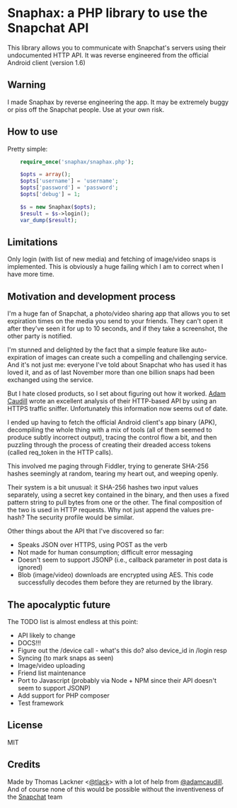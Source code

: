 Snaphax: a PHP library to use the Snapchat API
==============================================

This library allows you to communicate with Snapchat's servers using their
undocumented HTTP API. It was reverse engineered from the official Android
client (version 1.6)

Warning
-------

I made Snaphax by reverse engineering the app. It may be extremely buggy or
piss off the Snapchat people. Use at your own risk.

How to use
----------

Pretty simple:

```php
	require_once('snaphax/snaphax.php');

	$opts = array();
	$opts['username'] = 'username';
	$opts['password'] = 'password';
	$opts['debug'] = 1; 

	$s = new Snaphax($opts);
	$result = $s->login();
	var_dump($result);
```

Limitations
-----------

Only login (with list of new media) and fetching of image/video snaps is
implemented.  This is obviously a huge failing which I am to correct when I
have more time.

Motivation and development process
----------------------------------

I'm a huge fan of Snapchat, a photo/video sharing app that allows you to set
expiration times on the media you send to your friends. They can't open it
after they've seen it for up to 10 seconds, and if they take a screenshot, the
other party is notified.

I'm stunned and delighted by the fact that a simple
feature like auto-expiration of images can create such a compelling and
challenging service. And it's not just me: everyone I've told about Snapchat
who has used it has loved it, and as of last November more than one billion
snaps had been exchanged using the service.

But I hate closed products, so I set about figuring out how it worked. [Adam
Caudill](http://adamcaudill.com/2012/06/16/snapchat-api-and-security/) wrote an
excellent analysis of their HTTP-based API by using an HTTPS traffic sniffer.
Unfortunately this information now seems out of date. 

I ended up having to fetch the official Android client's app binary (APK),
decompiling the whole thing with a mix of tools (all of them seemed to produce
subtly incorrect output), tracing the control flow a bit, and then puzzling
through the process of creating their dreaded access tokens (called req\_token
in the HTTP calls).

This involved me paging through Fiddler, trying to generate SHA-256 hashes
seemingly at random, tearing my heart out, and weeping openly.

Their system is a bit unusual: it SHA-256 hashes two input values separately,
using a secret key contained in the binary, and then uses a fixed pattern
string to pull bytes from one or the other. The final composition of the two is
used in HTTP requests. Why not just append the values pre-hash? The security
profile would be similar.

Other things about the API that I've discovered so far:

- Speaks JSON over HTTPS, using POST as the verb
- Not made for human consumption; difficult error messaging
- Doesn't seem to support JSONP (i.e., callback parameter in post data is
	ignored)
- Blob (image/video) downloads are encrypted using AES. This code successfully
	decodes them before they are returned by the library. 

The apocalyptic future
----------------------

The TODO list is almost endless at this point:

- API likely to change
- DOCS!!!
- Figure out the /device call - what's this do? also device_id in /login resp
- Syncing (to mark snaps as seen)
- Image/video uploading
- Friend list maintenance
- Port to Javascript (probably via Node + NPM since their API doesn't seem to
	support JSONP)
- Add support for PHP composer
- Test framework

License
-------

MIT

Credits
-------

Made by Thomas Lackner <[@tlack](http://twitter.com/tlack)> with a lot of help
from [@adamcaudill](http://twitter.com/adamcaudill).  And of course none of
this would be possible without the inventiveness of the
[Snapchat](http://snapchat.com) team

